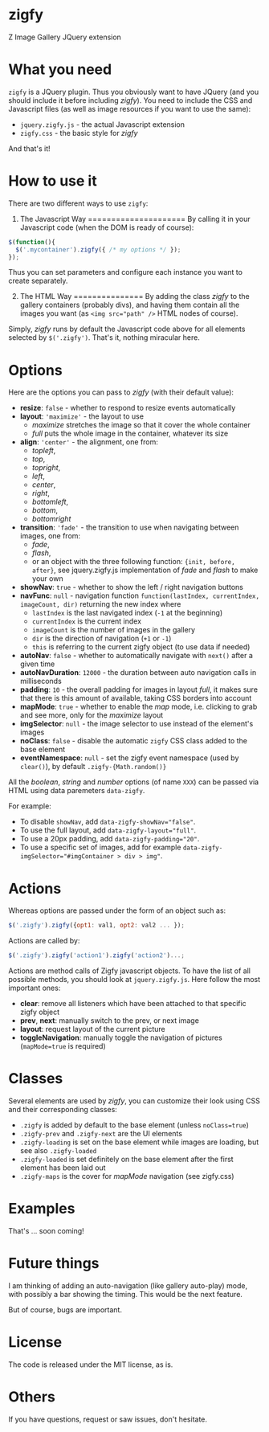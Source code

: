 zigfy
=====

Z Image Gallery JQuery extension

What you need
=============
`zigfy` is a JQuery plugin. Thus you obviously want to have JQuery (and you should include it before including *zigfy*).
You need to include the CSS and Javascript files (as well as image resources if you want to use the same):
  * `jquery.zigfy.js` - the actual Javascript extension
  * `zigfy.css` - the basic style for *zigfy*

And that's it!

How to use it
=============
There are two different ways to use `zigfy`:

1. The Javascript Way
=====================
By calling it in your Javascript code (when the DOM is ready of course):

```javascript
$(function(){
  $('.mycontainer').zigfy({ /* my options */ });
});
```

Thus you can set parameters and configure each instance you want to create separately.

2. The HTML Way
===============
By adding the class *zigfy* to the gallery containers (probably divs), and having them contain all the images you want (as `<img src="path" />` HTML nodes of course).

Simply, *zigfy* runs by default the Javascript code above for all elements selected by `$('.zigfy')`. That's it, nothing miracular here.

Options
=======
Here are the options you can pass to *zigfy* (with their default value):
  * **resize**: `false` - whether to respond to resize events automatically
  * **layout**: `'maximize'` - the layout to use
    * *maximize* stretches the image so that it cover the whole container
    * *full* puts the whole image in the container, whatever its size
  * **align**: `'center'` - the alignment, one from:
    * *topleft*, 
    * *top*,
    * *topright*,
    * *left*,
    * *center*,
    * *right*,
    * *bottomleft*,
    * *bottom*,
    * *bottomright*
  * **transition**: `'fade'` - the transition to use when navigating between images, one from:
    * *fade*,
    * *flash*,
    * or an object with the three following function: `{init, before, after}`, see jquery.zigfy.js implementation of *fade* and *flash* to make your own
  * **showNav**: `true` - whether to show the left / right navigation buttons
  * **navFunc**: `null` - navigation function `function(lastIndex, currentIndex, imageCount, dir)` returning the new index where
    * `lastIndex` is the last navigated index (`-1` at the beginning)
    * `currentIndex` is the current index
    * `imageCount` is the number of images in the gallery
    * `dir` is the direction of navigation (`+1` or `-1`)
    * `this` is referring to the current zigfy object (to use data if needed)
  * **autoNav**: `false` - whether to automatically navigate with `next()` after a given time
  * **autoNavDuration**: `12000` - the duration between auto navigation calls in milliseconds
  * **padding**: `10` - the overall padding for images in layout *full*, it makes sure that there is this amount of available, taking CSS borders into account
  * **mapMode**: `true` -  whether to enable the *map* mode, i.e. clicking to grab and see more, only for the *maximize* layout
  * **imgSelector**: `null` - the image selector to use instead of the element's images
  * **noClass**: `false` - disable the automatic `zigfy` CSS class added to the base element
  * **eventNamespace**: `null` - set the zigfy event namespace (used by `clear()`), by default `.zigfy-{Math.random()}`

All the *boolean*, *string* and *number* options (of name `XXX`) can be passed via HTML using data paremeters `data-zigfy`.

For example:
  * To disable `showNav`, add `data-zigfy-showNav="false"`.
  * To use the full layout, add `data-zigfy-layout="full"`.
  * To use a 20px padding, add `data-zigfy-padding="20"`.
  * To use a specific set of images, add for example `data-zigfy-imgSelector="#imgContainer > div > img"`.

Actions
=======
Whereas options are passed under the form of an object such as:
```javascript
$('.zigfy').zigfy({opt1: val1, opt2: val2 ... });
```

Actions are called by:
```javascript
$('.zigfy').zigfy('action1').zigfy('action2')...;
```

Actions are method calls of Zigfy javascript objects. To have the list of all possible methods, you should look at `jquery.zigfy.js`.
Here follow the most important ones:
  * **clear**: remove all listeners which have been attached to that specific zigfy object
  * **prev**, **next**: manually switch to the prev, or next image
  * **layout**: request layout of the current picture
  * **toggleNavigation**: manually toggle the navigation of pictures (`mapMode=true` is required)

Classes
=======
Several elements are used by *zigfy*, you can customize their look using CSS and their corresponding classes:
  * `.zigfy` is added by default to the base element (unless `noClass=true`)
  * `.zigfy-prev` and `.zigfy-next` are the UI elements
  * `.zigfy-loading` is set on the base element while images are loading, but see also `.zigfy-loaded`
  * `.zigfy-loaded` is set definitely on the base element after the first element has been laid out
  * `.zigfy-maps` is the cover for *mapMode* navigation (see zigfy.css)

Examples
========
That's ... soon coming!

Future things
=============
I am thinking of adding an auto-navigation (like gallery auto-play) mode, with possibly a bar showing the timing.
This would be the next feature.

But of course, bugs are important.

License
=======
The code is released under the MIT license, as is.

Others
======
If you have questions, request or saw issues, don't hesitate.
